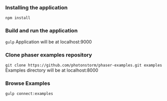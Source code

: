 ### Installing the application
`npm install`

### Build and run the application
`gulp`
Application will be at localhost:9000

### Clone phaser examples repository
`git clone https://github.com/photonstorm/phaser-examples.git examples`
Examples directory will be at localhost:8000

### Browse Examples
`gulp connect:examples`